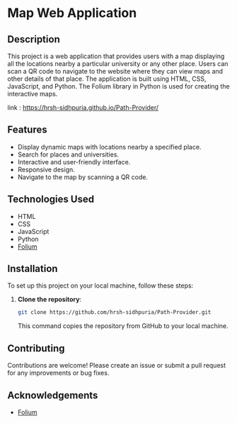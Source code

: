 # Map Web Application

## Description

This project is a web application that provides users with a map displaying all the locations nearby a particular university or any other place. Users can scan a QR code to navigate to the website where they can view maps and other details of that place. The application is built using HTML, CSS, JavaScript, and Python. The Folium library in Python is used for creating the interactive maps.

link : https://hrsh-sidhpuria.github.io/Path-Provider/

## Features

- Display dynamic maps with locations nearby a specified place.
- Search for places and universities.
- Interactive and user-friendly interface.
- Responsive design.
- Navigate to the map by scanning a QR code. 

## Technologies Used

- HTML
- CSS
- JavaScript
- Python
- [Folium](https://python-visualization.github.io/folium/)

## Installation

To set up this project on your local machine, follow these steps:

1. **Clone the repository**:

    ```sh
    git clone https://github.com/hrsh-sidhpuria/Path-Provider.git
    ```

    This command copies the repository from GitHub to your local machine.

## Contributing

Contributions are welcome! Please create an issue or submit a pull request for any improvements or bug fixes.

## Acknowledgements

- [Folium](https://python-visualization.github.io/folium/)



